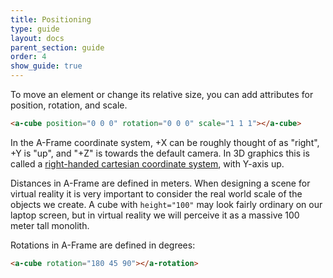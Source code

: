 ```yaml
---
title: Positioning
type: guide
layout: docs
parent_section: guide
order: 4
show_guide: true
---
```


To move an element or change its relative size, you can add attributes for position, rotation, and scale.

```html
<a-cube position="0 0 0" rotation="0 0 0" scale="1 1 1"></a-cube>
```

In the A-Frame coordinate system, +X can be roughly thought of as "right", +Y is "up", and "+Z" is towards the default camera. In 3D graphics this is called a [right-handed cartesian coordinate system](https://wikipedia.org/wiki/Cartesian_coordinate_system), with Y-axis up.

Distances in A-Frame are defined in meters. When designing a scene for virtual reality it is very important to consider the real world scale of the objects we create. A cube with `height="100"` may look fairly ordinary on our laptop screen, but in virtual reality we will perceive it as a massive 100 meter tall monolith.

Rotations in A-Frame are defined in degrees:

```html
<a-cube rotation="180 45 90"></a-rotation>
```
